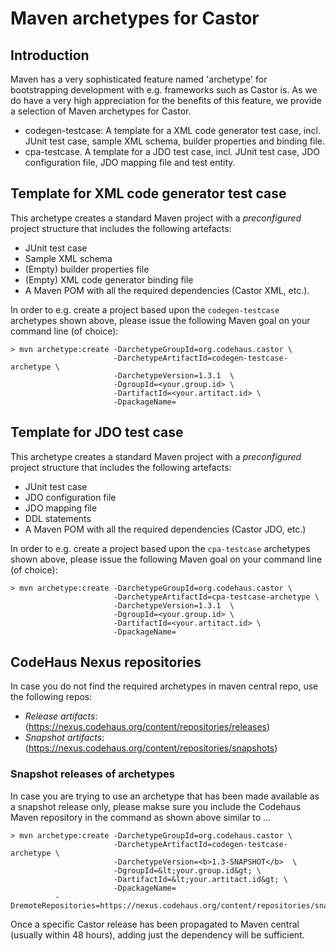 # Maven archetypes for Castor

## Introduction

Maven has a very sophisticated feature named 'archetype' for bootstrapping development 
with e.g. frameworks such as Castor is. As we do have a very high appreciation
for the benefits of this feature, we provide a selection of Maven archetypes
for Castor.

* codegen-testcase: A template for a XML code generator test case, incl. JUnit test case, sample XML schema, builder properties and binding file.
* cpa-testcase. A template for a JDO test case, incl. JUnit test case, JDO configuration file, JDO mapping file and test entity.
	    
## Template for XML code generator test case
	    
This archetype creates a standard Maven project with a *preconfigured*
project structure that includes the following artefacts:

* JUnit test case
* Sample XML schema
* (Empty) builder properties file
* (Empty) XML code generator binding file
* A Maven POM with all the required dependencies (Castor XML, etc.).
    
In order to e.g. create a project based upon the `codegen-testcase` archetypes 
shown above, please issue the following Maven goal on your command line (of choice):
	       
```
> mvn archetype:create -DarchetypeGroupId=org.codehaus.castor \
                       -DarchetypeArtifactId=codegen-testcase-archetype \
                       -DarchetypeVersion=1.3.1  \
                       -DgroupId=<your.group.id> \
                       -DartifactId=<your.artitact.id> \
                       -DpackageName=    
```

## Template for JDO test case
        
This archetype creates a standard Maven project with a *preconfigured* 
project structure that includes the following artefacts:

* JUnit test case
* JDO configuration file
* JDO mapping file
* DDL statements
* A Maven POM with all the required dependencies (Castor JDO, etc.)
    
In order to e.g. create a project based upon the `cpa-testcase` archetypes 
shown above, please issue the following Maven goal on your command line (of choice):
           
```
> mvn archetype:create -DarchetypeGroupId=org.codehaus.castor \
                       -DarchetypeArtifactId=cpa-testcase-archetype \
                       -DarchetypeVersion=1.3.1  \
                       -DgroupId=<your.group.id> \
                       -DartifactId=<your.artitact.id> \
                       -DpackageName=    
```

## CodeHaus Nexus repositories

In case you do not find the required archetypes in maven central repo, use the following repos:

* *Release artifacts*: (https://nexus.codehaus.org/content/repositories/releases)
* *Snapshot artifacts*: (https://nexus.codehaus.org/content/repositories/snapshots)

### Snapshot releases of archetypes

In case you are trying to use an archetype that has been made available as a snapshot
release only, please makse sure you include the Codehaus Maven repository in the
command as shown above similar to ...

```
> mvn archetype:create -DarchetypeGroupId=org.codehaus.castor \
                       -DarchetypeArtifactId=codegen-testcase-archetype \
                       -DarchetypeVersion=<b>1.3-SNAPSHOT</b>  \
                       -DgroupId=&lt;your.group.id&gt; \
                       -DartifactId=&lt;your.artitact.id&gt; \
                       -DpackageName=    
          -DremoteRepositories=https://nexus.codehaus.org/content/repositories/snapshots
```

Once a specific Castor release has been propagated to Maven central 
(usually within 48 hours), adding just the dependency will be sufficient.

